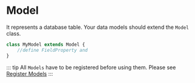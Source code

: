 # Model

It represents a database table.
Your data models should extend the `Model` class.

```js
class MyModel extends Model {
    //define FieldProperty and 
}
```

::: tip
All `Models` have to be registered before using them.
Please see [Register Models](./orm/register-models)
:::



